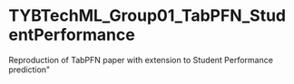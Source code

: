 # TYBTechML_Group01_TabPFN_StudentPerformance
Reproduction of TabPFN paper with extension to Student Performance prediction"
